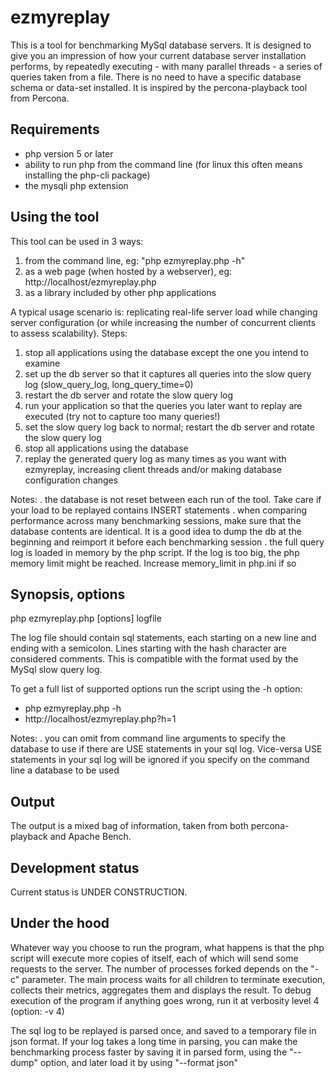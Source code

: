 ezmyreplay
==========

This is a tool for benchmarking MySql database servers.
It is designed to give you an impression of how your current database server
installation performs, by repeatedly executing - with many parallel threads - a
series of queries taken from a file.
There is no need to have a specific database schema or data-set installed.
It is inspired by the percona-playback tool from Percona.


Requirements
------------

- php version 5 or later
- ability to run php from the command line (for linux this often means installing the php-cli package)
- the mysqli php extension


Using the tool
--------------

This tool can be used in 3 ways:
1. from the command line, eg: "php ezmyreplay.php -h"
2. as a web page (when hosted by a webserver), eg: http://localhost/ezmyreplay.php
3. as a library included by other php applications

A typical usage scenario is: replicating real-life server load while changing
server configuration (or while increasing the number of concurrent clients to
assess scalability).
Steps:
1. stop all applications using the database except the one you intend to examine
2. set up the db server so that it captures all queries into the slow query log (slow_query_log, long_query_time=0)
3. restart the db server and rotate the slow query log
4. run your application so that the queries you later want to replay are executed (try not to capture too many queries!)
5. set the slow query log back to normal; restart the db server and rotate the slow query log
6. stop all applications using the database
7. replay the generated query log as many times as you want with ezmyreplay,
   increasing client threads and/or making database configuration changes

Notes:
. the database is not reset between each run of the tool. Take care if your load
  to be replayed contains INSERT statements
. when comparing performance across many benchmarking sessions, make sure that the
  database contents are identical. It is a good idea to dump the db at the beginning
  and reimport it before each benchmarking session
. the full query log is loaded in memory by the php script. If the log is too big,
  the php memory limit might be reached. Increase memory_limit in php.ini if so


Synopsis, options
-----------------

php ezmyreplay.php [options] logfile

The log file should contain sql statements, each starting on a new line and ending with a semicolon.
Lines starting with the hash character are considered comments.
This is compatible with the format used by the MySql slow query log.

To get a full list of supported options run the script using the -h option:
* php ezmyreplay.php -h
* http://localhost/ezmyreplay.php?h=1

Notes:
. you can omit from command line arguments to specify the database to use if there
  are USE statements in your sql log. Vice-versa USE statements in your sql log
  will be ignored if you specify on the command line  a database to be used


Output
------

The output is a mixed bag of information, taken from both percona-playback and
Apache Bench.


Development status
------------------

Current status is UNDER CONSTRUCTION.


Under the hood
--------------

Whatever way you choose to run the program, what happens is that the php script will
execute more copies of itself, each of which will send some requests to the server.
The number of processes forked depends on the "-c" parameter.
The main process waits for all children to terminate execution, collects their
metrics, aggregates them and displays the result.
To debug execution of the program if anything goes wrong, run it at verbosity level 4 (option: -v 4)

The sql log to be replayed is parsed once, and saved to a temporary file in json format.
If your log takes a long time in parsing, you can make the benchmarking process
faster by saving it in parsed form, using the "--dump" option, and later load
it by using "--format json"
